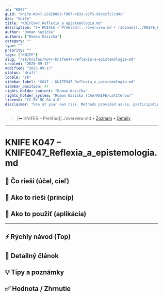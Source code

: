 ```yaml
---
id: "K047"
guid: "knife-K047-25d2b069-f907-4933-95f5-99cccf57cd4c"
dao: "knife"
title: "KNIFE047_Reflexia_a_epistemologia.md"
description: "[⬅ KNIFES – Prehľad](../overview.md • [Zoznam](../KNIFE_Overview_List.md) • [Detaily](../KNIFE_Overview_Details.md)\n---\n KNIFE K047 – KNIFE047_Reflexia_a_epistemologia.md"
author: "Roman Kazicka"
authors: ["Roman Kazicka"]
category: ""
type: ""
priority: ""
tags: ["KNIFE"]
slug: "/sk/knifes/k047-knife047-reflexia-a-epistemologia-md"
created: "2025-09-17"
modified: "2025-09-17"
status: "draft"
locale: "sk"
sidebar_label: "K047 – KNIFE047_Reflexia_a_epistemologia.md"
sidebar_position: 47
rights_holder_content: "Roman Kazička"
rights_holder_system: "Roman Kazička (CAA/KNIFE/LetItGrow)"
license: "CC-BY-NC-SA-4.0"
disclaimer: "Use at your own risk. Methods provided as-is; participation is voluntary and context-aware."
---
```

<!-- body:start -->

<!-- nav:knifes -->
> [⬅ KNIFES – Prehľad](../overview.md • [Zoznam](../KNIFE_Overview_List.md) • [Detaily](../KNIFE_Overview_Details.md)
---
# KNIFE K047 – KNIFE047_Reflexia_a_epistemologia.md

## 🎯 Čo rieši (účel, cieľ)

## 🧩 Ako to rieši (princíp)

## 🧪 Ako to použiť (aplikácia)

---

## ⚡ Rýchly návod (Top)

## 📜 Detailný článok

## 💡 Tipy a poznámky

## ✅ Hodnota / Zhrnutie
